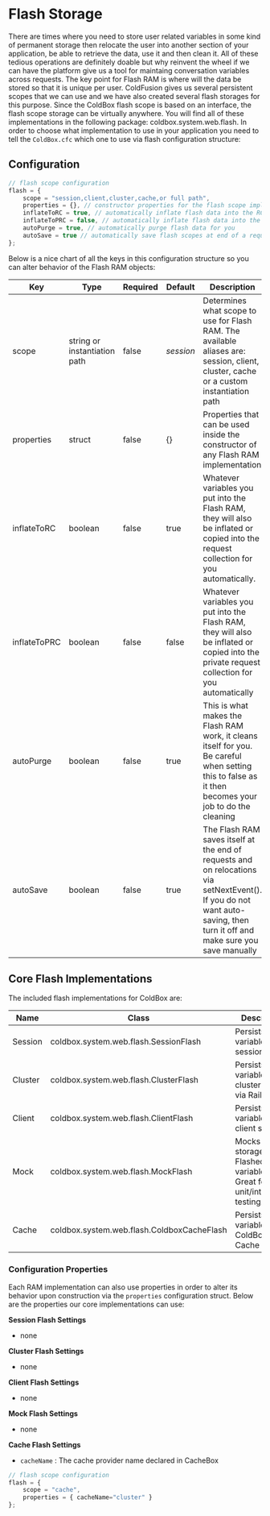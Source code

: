 # Flash Storage

There are times where you need to store user related variables in some kind of permanent storage then relocate the user into another section of your application, be able to retrieve the data, use it and then clean it. All of these tedious operations are definitely doable but why reinvent the wheel if we can have the platform give us a tool for maintaing conversation variables across requests. The key point for Flash RAM is where will the data be stored so that it is unique per user. ColdFusion gives us several persistent scopes that we can use and we have also created several flash storages for this purpose. Since the ColdBox flash scope is based on an interface, the flash scope storage can be virtually anywhere. You will find all of these implementations in the following package: coldbox.system.web.flash. In order to choose what implementation to use in your application you need to tell the `ColdBox.cfc` which one to use via flash configuration structure:

## Configuration

```javascript
// flash scope configuration
flash = {
    scope = "session,client,cluster,cache,or full path",
    properties = {}, // constructor properties for the flash scope implementation
    inflateToRC = true, // automatically inflate flash data into the RC scope
    inflateToPRC = false, // automatically inflate flash data into the PRC scope
    autoPurge = true, // automatically purge flash data for you
    autoSave = true // automatically save flash scopes at end of a request and on relocations.
};
```

Below is a nice chart of all the keys in this configuration structure so you can alter behavior of the Flash RAM objects:

| Key          | Type                         | Required | Default   | Description                                                                                                                                                               |
| ------------ | ---------------------------- | -------- | --------- | ------------------------------------------------------------------------------------------------------------------------------------------------------------------------- |
| scope        | string or instantiation path | false    | _session_ | Determines what scope to use for Flash RAM. The available aliases are: session, client, cluster, cache or a custom instantiation path                                     |
| properties   | struct                       | false    | {}        | Properties that can be used inside the constructor of any Flash RAM implementation                                                                                        |
| inflateToRC  | boolean                      | false    | true      | Whatever variables you put into the Flash RAM, they will also be inflated or copied into the request collection for you automatically.                                    |
| inflateToPRC | boolean                      | false    | false     | Whatever variables you put into the Flash RAM, they will also be inflated or copied into the private request collection for you automatically                             |
| autoPurge    | boolean                      | false    | true      | This is what makes the Flash RAM work, it cleans itself for you. Be careful when setting this to false as it then becomes your job to do the cleaning                     |
| autoSave     | boolean                      | false    | true      | The Flash RAM saves itself at the end of requests and on relocations via setNextEvent(). If you do not want auto-saving, then turn it off and make sure you save manually |

## Core Flash Implementations

The included flash implementations for ColdBox are:

| Name    | Class                                      | Description                                                                 |
| ------- | ------------------------------------------ | --------------------------------------------------------------------------- |
| Session | coldbox.system.web.flash.SessionFlash      | Persists variables in session scope                                         |
| Cluster | coldbox.system.web.flash.ClusterFlash      | Persists variables in cluster scope via Railo only                          |
| Client  | coldbox.system.web.flash.ClientFlash       | Persists variables in client scope                                          |
| Mock    | coldbox.system.web.flash.MockFlash         | Mocks the storage of Flashed variables. Great for unit/integration testing. |
| Cache   | coldbox.system.web.flash.ColdboxCacheFlash | Persists variables in the ColdBox Cache                                     |

### Configuration Properties

Each RAM implementation can also use properties in order to alter its behavior upon construction via the `properties` configuration struct. Below are the properties our core implementations can use:

**Session Flash Settings**

* none

**Cluster Flash Settings**

* none

**Client Flash Settings**

* none

**Mock Flash Settings**

* none

**Cache Flash Settings**

* `cacheName` : The cache provider name declared in CacheBox

```javascript
// flash scope configuration
flash = {
    scope = "cache",
    properties = { cacheName="cluster" }
};
```
